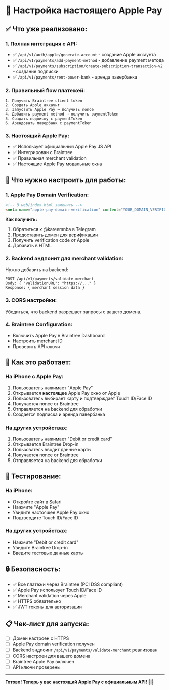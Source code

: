 # 🍎 Настройка настоящего Apple Pay

## ✅ Что уже реализовано:

### **1. Полная интеграция с API:**
- ✅ `/api/v1/auth/apple/generate-account` - создание Apple аккаунта
- ✅ `/api/v1/payments/add-payment-method` - добавление payment метода
- ✅ `/api/v1/payments/subscription/create-subscription-transaction-v2` - создание подписки
- ✅ `/api/v1/payments/rent-power-bank` - аренда павербанка

### **2. Правильный flow платежей:**
```
1. Получить Braintree client token
2. Создать Apple аккаунт
3. Запустить Apple Pay → получить nonce
4. Добавить payment method → получить paymentToken
5. Создать подписку с paymentToken
6. Арендовать павербанк с paymentToken
```

### **3. Настоящий Apple Pay:**
- ✅ Использует официальный Apple Pay JS API
- ✅ Интегрирован с Braintree
- ✅ Правильная merchant validation
- ✅ Настоящие Apple Pay модальные окна

## 🔧 Что нужно настроить для работы:

### **1. Apple Pay Domain Verification:**
```html
<!-- В web/index.html заменить -->
<meta name="apple-pay-domain-verification" content="YOUR_DOMAIN_VERIFICATION_CODE">
```

**Как получить:**
1. Обратиться к @kareemnba в Telegram
2. Предоставить домен для верификации
3. Получить verification code от Apple
4. Добавить в HTML

### **2. Backend эндпоинт для merchant validation:**
Нужно добавить на backend:
```
POST /api/v1/payments/validate-merchant
Body: { "validationURL": "https://..." }
Response: { merchant session data }
```

### **3. CORS настройки:**
Убедиться, что backend разрешает запросы с вашего домена.

### **4. Braintree Configuration:**
- Включить Apple Pay в Braintree Dashboard
- Настроить merchant ID
- Проверить API ключи

## 🚀 Как это работает:

### **На iPhone с Apple Pay:**
1. Пользователь нажимает "Apple Pay"
2. Открывается **настоящее** Apple Pay окно от Apple
3. Пользователь выбирает карту и подтверждает Touch ID/Face ID
4. Получается nonce от Braintree
5. Отправляется на backend для обработки
6. Создается подписка и аренда павербанка

### **На других устройствах:**
1. Пользователь нажимает "Debit or credit card"
2. Открывается Braintree Drop-in
3. Пользователь вводит данные карты
4. Получается nonce от Braintree
5. Отправляется на backend для обработки

## 📱 Тестирование:

### **На iPhone:**
- Откройте сайт в Safari
- Нажмите "Apple Pay"
- Увидите настоящее Apple Pay окно
- Подтвердите Touch ID/Face ID

### **На других устройствах:**
- Нажмите "Debit or credit card"
- Увидите Braintree Drop-in
- Введите тестовые данные карты

## 🔒 Безопасность:

- ✅ Все платежи через Braintree (PCI DSS compliant)
- ✅ Apple Pay использует Touch ID/Face ID
- ✅ Merchant validation через Apple
- ✅ HTTPS обязательно
- ✅ JWT токены для авторизации

## 📋 Чек-лист для запуска:

- [ ] Домен настроен с HTTPS
- [ ] Apple Pay domain verification получен
- [ ] Backend эндпоинт `/api/v1/payments/validate-merchant` реализован
- [ ] CORS настроен для вашего домена
- [ ] Braintree Apple Pay включен
- [ ] API ключи проверены

---

**Готово! Теперь у вас настоящий Apple Pay с официальным API! 🍎✨**
